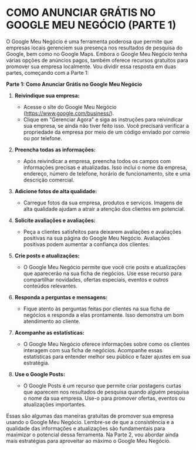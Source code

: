 # COMO ANUNCIAR GRÁTIS NO GOOGLE MEU NEGÓCIO (PARTE 1)
O Google Meu Negócio é uma ferramenta poderosa que permite que empresas locais gerenciem sua presença nos resultados de pesquisa do Google, bem como no Google Maps. Embora o Google Meu Negócio tenha várias opções de anúncios pagos, também oferece recursos gratuitos para promover sua empresa localmente. Vou dividir essa resposta em duas partes, começando com a Parte 1:

**Parte 1: Como Anunciar Grátis no Google Meu Negócio**

1. **Reivindique sua empresa:**
   - Acesse o site do Google Meu Negócio (https://www.google.com/business/).
   - Clique em "Gerenciar Agora" e siga as instruções para reivindicar sua empresa, se ainda não tiver feito isso. Você precisará verificar a propriedade da empresa por meio de um código enviado por correio ou por telefone.

2. **Preencha todas as informações:**
   - Após reivindicar a empresa, preencha todos os campos com informações precisas e atualizadas. Isso inclui o nome da empresa, endereço, número de telefone, horário de funcionamento, site e uma descrição comercial.

3. **Adicione fotos de alta qualidade:**
   - Carregue fotos da sua empresa, produtos e serviços. Imagens de alta qualidade ajudam a atrair a atenção dos clientes em potencial.

4. **Solicite avaliações e avaliações:**
   - Peça a clientes satisfeitos para deixarem avaliações e avaliações positivas na sua página do Google Meu Negócio. Avaliações positivas podem aumentar a confiança dos clientes.

5. **Crie posts e atualizações:**
   - O Google Meu Negócio permite que você crie posts e atualizações que aparecerão na sua ficha de negócios. Use esse recurso para compartilhar novidades, ofertas especiais, eventos e outros conteúdos relevantes.

6. **Responda a perguntas e mensagens:**
   - Fique atento às perguntas feitas por clientes na sua ficha de negócios e responda a elas prontamente. Isso demonstra um bom atendimento ao cliente.

7. **Acompanhe as estatísticas:**
   - O Google Meu Negócio oferece informações sobre como os clientes interagem com sua ficha de negócios. Acompanhe essas estatísticas para entender melhor seu público e fazer ajustes em sua estratégia.

8. **Use o Google Posts:**
   - O Google Posts é um recurso que permite criar postagens curtas que aparecem nos resultados de pesquisa quando alguém pesquisa o nome da sua empresa. Use-o para promover ofertas, eventos ou atualizações importantes.

Essas são algumas das maneiras gratuitas de promover sua empresa usando o Google Meu Negócio. Lembre-se de que a consistência e a qualidade das informações e atualizações são fundamentais para maximizar o potencial dessa ferramenta. Na Parte 2, vou abordar ainda mais estratégias para aproveitar ao máximo o Google Meu Negócio.